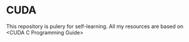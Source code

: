 # CUDA
This repository is pulery for self-learning.
All my resources are based on \<CUDA C Programming Guide\>
